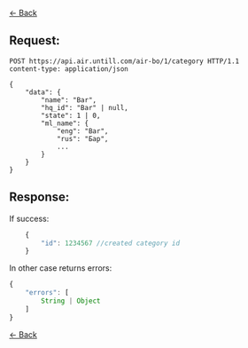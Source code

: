 [← Back](README.md)

## Request: 

```http
POST https://api.air.untill.com/air-bo/1/category HTTP/1.1
content-type: application/json

{
    "data": {
        "name": "Bar",
        "hq_id": "Bar" | null,
        "state": 1 | 0,
        "ml_name": {
            "eng": "Bar",
            "rus": "Бар",
            ...
        }
    }
}
```

## Response: 

If success:

```javascript 
    {
        "id": 1234567 //created category id
    }
```

In other case returns errors:

```javascript
{
    "errors": [
        String | Object
    ]
}
```

[← Back](README.md)